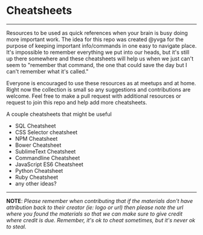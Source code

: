 # Cheatsheets
-----

Resources to be used as quick references when your brain is busy doing more important work. The idea for this repo was created @yvga for the purpose of keeping important info/commands in one easy to navigate place. It's impossible to remember everything we put into our heads, but it's still up there somewhere and these cheatsheets will help us when we just can't seem to "remember that command, the one that could save the day but I can't remember what it's called."

 Everyone is encouraged to use these resources as at meetups and at home. Right now the collection is small so any suggestions and contributions are welcome. Feel free to make a pull request with additional resources or request to join this repo and help add more cheatsheets.

A couple cheatsheets that might be useful
* SQL Cheatsheet
* CSS Selector cheatsheet
* NPM Cheatsheet
* Bower Cheatsheet
* SublimeText Cheatsheet
* Commandline Cheatsheet
* JavaScript ES6 Cheatsheet
* Python Cheatsheet
* Ruby Cheatsheet
* any other ideas?


------
**NOTE**: *Please remember when contributing that if the materials don't have attribution back to their creator (ie: logo or url) then please note the url where you found the materials so that we can make sure to give credit where credit is due. Remember, it's ok to cheat sometimes, but it's never ok to steal.*


